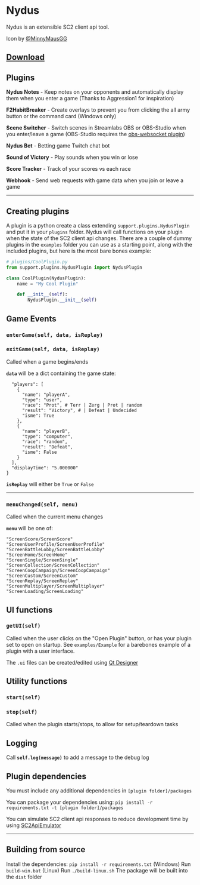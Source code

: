 # Nydus

Nydus is an extensible SC2 client api tool.

Icon by [@MinnyMausGG](https://twitter.com/MinnyMausGG)

## [Download](https://github.com/leigholiver/nydus/releases/latest/)

## Plugins
**Nydus Notes** - Keep notes on your opponents and automatically display them when you enter a game (Thanks to Aggression1 for inspiration)

**F2HabitBreaker** - Create overlays to prevent you from clicking the all army button or the command card (Windows only)

**Scene Switcher** - Switch scenes in Streamlabs OBS or OBS-Studio when you enter/leave a game (OBS-Studio requires the [obs-websocket plugin](https://github.com/Palakis/obs-websocket/releases/latest))

**Nydus Bet** - Betting game Twitch chat bot

**Sound of Victory** - Play sounds when you win or lose

**Score Tracker** - Track of your scores vs each race

**Webhook** - Send web requests with game data when you join or leave a game

---

## Creating plugins
A plugin is a python create a class extending `support.plugins.NydusPlugin` and put it in your `plugins` folder. Nydus will call functions on your plugin when the state of the SC2 client api changes. There are a couple of dummy plugins in the `examples` folder you can use as a starting point, along with the included plugins, but here is the most bare bones example:

```python
# plugins/CoolPlugin.py
from support.plugins.NydusPlugin import NydusPlugin

class CoolPlugin(NydusPlugin):
    name = "My Cool Plugin"

    def __init__(self):
        NydusPlugin.__init__(self)
```

## Game Events
### `enterGame(self, data, isReplay)`
### `exitGame(self, data, isReplay)`
Called when a game begins/ends

**`data`** will be a dict containing the game state:
```{
  "players": [
    {
      "name": "playerA",
      "type": "user",
      "race": "Prot", # Terr | Zerg | Prot | random
      "result": "Victory", # | Defeat | Undecided
      "isme": True
    },
    {
      "name": "playerB",
      "type": "computer",
      "race": "random",
      "result": "Defeat",
      "isme": False
    }
  ],
  "displayTime": "5.000000"
}
```
**`isReplay`** will either be `True` or `False`

---
### `menuChanged(self, menu)`
Called when the current menu changes

**`menu`** will be one of:
```
"ScreenScore/ScreenScore"
"ScreenUserProfile/ScreenUserProfile"
"ScreenBattleLobby/ScreenBattleLobby"
"ScreenHome/ScreenHome"
"ScreenSingle/ScreenSingle"
"ScreenCollection/ScreenCollection"
"ScreenCoopCampaign/ScreenCoopCampaign"
"ScreenCustom/ScreenCustom"
"ScreenReplay/ScreenReplay"
"ScreenMultiplayer/ScreenMultiplayer"
"ScreenLoading/ScreenLoading"
```


## UI functions
### `getUI(self)`
Called when the user clicks on the "Open Plugin" button, or has your plugin set to open on startup. See `examples/Example` for a barebones example of a plugin with a user interface.

The `.ui` files can be created/edited using [Qt Designer](https://build-system.fman.io/qt-designer-download)


## Utility functions
### `start(self)`
### `stop(self)`
Called when the plugin starts/stops, to allow for setup/teardown tasks


## Logging
Call **`self.log(message)`** to add a message to the debug log


## Plugin dependencies

You must include any additional dependencies in `[plugin folder]/packages`

You can package your dependencies using: `pip install -r requirements.txt -t [plugin folder]/packages`

You can simulate SC2 client api responses to reduce development time by using [SC2ApiEmulator](https://github.com/leigholiver/SC2ApiEmulator)

---
## Building from source
Install the dependencies: `pip install -r requirements.txt`
(Windows) Run `build-win.bat`
(Linux) Run `./build-linux.sh`
The package will be built into the `dist` folder
